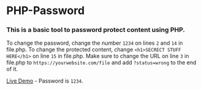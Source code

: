 # PHP-Password
### This is a basic tool to password protect content using PHP.

To change the password, change the number `1234` on lines `2` and `14` in file.php.
To change the protected content, change `<h1>SECRECT STUFF HERE</h1>` on line `15` in file.php.
Make sure to change the URL on line `3` in file.php to `https://yourwebsite.com/file` and add `?status=wrong` to the end of it.

[Live Demo](https://phptests.leo32345.repl.co/password) - Password is `1234`.
